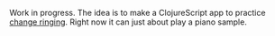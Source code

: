 Work in progress. The idea is to make a ClojureScript app to practice 
[change ringing](https://en.wikipedia.org/wiki/Change_ringing). 
Right now it can just about play a piano sample.
